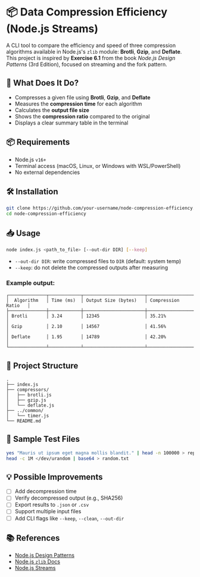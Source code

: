 # 📦 Data Compression Efficiency (Node.js Streams)

A CLI tool to compare the efficiency and speed of three compression algorithms available in Node.js's `zlib` module: **Brotli**, **Gzip**, and **Deflate**.  
This project is inspired by **Exercise 6.1** from the book *Node.js Design Patterns* (3rd Edition), focused on streaming and the fork pattern.

## 🚀 What Does It Do?

- Compresses a given file using **Brotli**, **Gzip**, and **Deflate**
- Measures the **compression time** for each algorithm
- Calculates the **output file size**
- Shows the **compression ratio** compared to the original
- Displays a clear summary table in the terminal

## 📦 Requirements

- Node.js `v16+`
- Terminal access (macOS, Linux, or Windows with WSL/PowerShell)
- No external dependencies

## 🛠️ Installation

```bash
git clone https://github.com/your-username/node-compression-efficiency.git
cd node-compression-efficiency
```

## 📥 Usage

```bash
node index.js <path_to_file> [--out-dir DIR] [--keep]
```

- `--out-dir DIR`: write compressed files to `DIR` (default: system temp)
- `--keep`: do not delete the compressed outputs after measuring

### Example output:

```
┌──────────────┬────────────┬───────────────────────┬─────────────────────┐
│  Algorithm   │ Time (ms)  │ Output Size (bytes)   │ Compression Ratio   │
├──────────────┼────────────┼───────────────────────┼─────────────────────┤
│ Brotli       │ 3.24       │ 12345                 │ 35.21%              │
│ Gzip         │ 2.10       │ 14567                 │ 41.56%              │
│ Deflate      │ 1.95       │ 14789                 │ 42.20%              │
└──────────────┴────────────┴───────────────────────┴─────────────────────┘
```

## 📁 Project Structure

```
.
├── index.js
├── compressors/
│   ├── brotli.js
│   ├── gzip.js
│   └── deflate.js
├── ../common/
│   └── timer.js
└── README.md
```

## 🧪 Sample Test Files

```bash
yes "Mauris ut ipsum eget magna mollis blandit." | head -n 100000 > repetitive.txt
head -c 1M </dev/urandom | base64 > random.txt
```

## 💡 Possible Improvements

- [ ] Add decompression time
- [ ] Verify decompressed output (e.g., SHA256)
- [ ] Export results to `.json` or `.csv`
- [ ] Support multiple input files
- [ ] Add CLI flags like `--keep`, `--clean`, `--out-dir`

## 📚 References

- [Node.js Design Patterns](https://www.oreilly.com/library/view/nodejs-design-patterns/9781839214110/)
- [Node.js `zlib` Docs](https://nodejs.org/api/zlib.html)
- [Node.js Streams](https://nodejs.org/api/stream.html)
